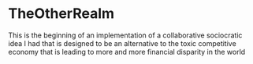 # TheOtherRealm
This is the beginning of an implementation of a collaborative sociocratic idea I had that is designed to be an alternative to the toxic competitive economy that is leading to more and more financial disparity in the world
